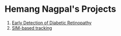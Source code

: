 # Hemang Nagpal's Projects 

1. [Early Detection of Diabetic Retinopathy](https://github.com/Hemang-620/Early-Detection-Of-DR)
2. [SIM-based tracking](https://github.com/Hemang-620/SIM-Based-Tracking)


